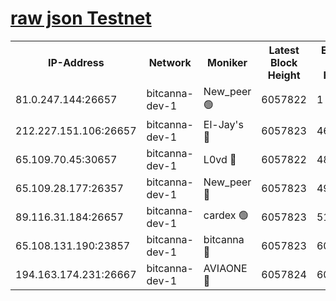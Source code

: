 [raw json Testnet](https://rpc-check.bcat.stavr.tech/bcat/rpc-bcat-result.json)
=


<table><tr><th>IP-Address</th><th>Network</th><th>Moniker</th><th>Latest Block Height</th><th>Earliest Block Height</th><th>Catching Up</th><th>Tx Index</th><th>Voting Power</th><th>Scan Time</th></tr><tr><td>81.0.247.144:26657</td><td>bitcanna-dev-1</td><td>New_peer 🟢</td><td>6057822</td><td>1</td><td>False</td><td>on</td><td>0</td><td>2024-01-20T02:57:40.518400825UTC</td></tr><tr><td>212.227.151.106:26657</td><td>bitcanna-dev-1</td><td>El-Jay's 🔴</td><td>6057823</td><td>4670391</td><td>False</td><td>on</td><td>2218164</td><td>2024-01-20T02:57:47.356964678UTC</td></tr><tr><td>65.109.70.45:30657</td><td>bitcanna-dev-1</td><td>L0vd 🔴</td><td>6057822</td><td>4828155</td><td>False</td><td>on</td><td>7920</td><td>2024-01-20T02:57:40.862836982UTC</td></tr><tr><td>65.109.28.177:26357</td><td>bitcanna-dev-1</td><td>New_peer 🔴</td><td>6057823</td><td>4952911</td><td>False</td><td>on</td><td>2237067</td><td>2024-01-20T02:57:48.065144216UTC</td></tr><tr><td>89.116.31.184:26657</td><td>bitcanna-dev-1</td><td>cardex 🟢</td><td>6057823</td><td>5185001</td><td>False</td><td>on</td><td>0</td><td>2024-01-20T02:57:47.742743125UTC</td></tr><tr><td>65.108.131.190:23857</td><td>bitcanna-dev-1</td><td>bitcanna 🔴</td><td>6057823</td><td>6053823</td><td>False</td><td>off</td><td>82269</td><td>2024-01-20T02:57:48.371176572UTC</td></tr><tr><td>194.163.174.231:26667</td><td>bitcanna-dev-1</td><td>AVIAONE 🔴</td><td>6057824</td><td>6055311</td><td>False</td><td>on</td><td>1949865</td><td>2024-01-20T02:57:54.813698135UTC</td></tr></table>